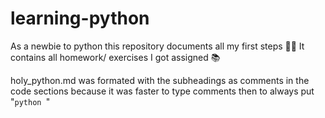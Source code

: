# learning-python
As a newbie to python this repository documents all my first steps 👶🏻 
It contains all homework/ exercises I got assigned 📚

holy_python.md was formated with the subheadings as comments in the code sections because it was faster to type comments then to always put "```python ```"
